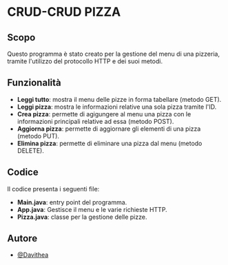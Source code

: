 
# CRUD-CRUD PIZZA

## Scopo
Questo programma è stato creato per la gestione del menu di una pizzeria, tramite l'utilizzo del protocollo HTTP e dei suoi metodi.

## Funzionalità
- **Leggi tutto**: mostra il menu delle pizze in forma tabellare (metodo GET).
- **Leggi pizza**: mostra le informazioni relative una sola pizza tramite l'ID.
- **Crea pizza**: permette di agigungere al menu una pizza con le informazioni principali relative ad essa (metodo POST).
- **Aggiorna pizza**: permette di aggiornare gli elementi di una pizza (metodo PUT).
- **Elimina pizza**: permette di eliminare una pizza dal menu (metodo DELETE).

## Codice
Il codice presenta i seguenti file:
- **Main.java**: entry point del programma.
- **App.java**: Gestisce il menu e le varie richieste HTTP.
- **Pizza.java**: classe per la gestione delle pizze.

## Autore
- [@Davithea](https://www.github.com/Davithea)

